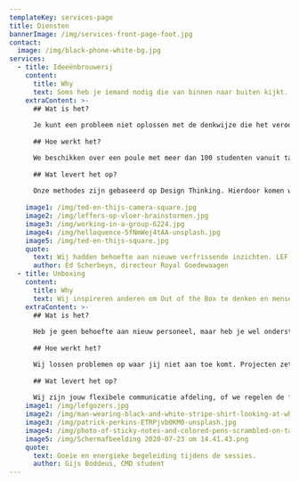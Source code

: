 ```yaml
---
templateKey: services-page
title: Diensten
bannerImage: /img/services-front-page-foot.jpg
contact:
  image: /img/black-phone-white-bg.jpg
services:
  - title: Ideeënbrouwerij
    content:
      title: Why
      text: Soms heb je iemand nodig die van binnen naar buiten kijkt. Wij combineren de creatieve denkkracht van zowel studenten en starters met verschillende stude achtergronden.
    extraContent: >-
      ## Wat is het?
    
      Je kunt een probleem niet oplossen met de denkwijze die het veroorzaakt heeft. Soms heb je iemand nodig die van buiten naar binnen kijkt, en niet gehinderd is door kokervisie of interne belangen.
    
      ## Hoe werkt het?

      We beschikken over een poule met meer dan 100 studenten vanuit talloze studierichtingen. Op basis van de vraag van de opdrachtgever selecteren we vanuit deze poule een gevarieerd team met verschillende persoonlijkheden en verschillende expertises. Samen met het team diepen we het onderwerp uit in drie sessies en komen met een concreet resultaat.
    
      ## Wat levert het op?
      
      Onze methodes zijn gebaseerd op Design Thinking. Hierdoor komen we snel met veel nieuwe ideeën. Een Ideeënbrouwerij is daarom enorm waardevol. Het zet koers naar een nieuwe strategie, een visie of het levert een kant en klaar marketingplan op. Er komt in ieder geval iets uit wat je niet verwacht. Een praktisch resultaat waar je mee verder kunt.
    
    image1: /img/ted-en-thijs-camera-square.jpg
    image2: /img/leffers-op-vloer-brainstormen.jpg
    image3: /img/working-in-a-group-6224.jpg
    image4: /img/helloquence-5fNmWej4tAA-unsplash.jpg
    image5: /img/ted-en-thijs-square.jpg
    quote:
      text: Wij hadden behoefte aan nieuwe verfrissende inzichten. LEF was in staat dit te realiseren. Delfts Blauw werd Rebels Blauw.
      author: Ed Scherbeyn, directeur Royal Goedewaagen
  - title: Unboxing
    content:
      title: Why
      text: Wij inspireren anderen om Out of the Box te denken en mensen uit hun vaste patronen te halen. Door gebruikt te maken van design thinking komen we met de organisatie tot een praktisch resultaat.
    extraContent: >-
      ## Wat is het?
      
      Heb je geen behoefte aan nieuw personeel, maar heb je wel ondersteuning nodig? Wij beschikken over een poule van meer dan honderd HBO en WO studenten gespecialiseerd in onder andere marketing, finance, HR en juridische vraagstukken.
      
      ## Hoe werkt het?

      Wij lossen problemen op waar jij niet aan toe komt. Projecten zetten we op als een start-up: snel, creatief en met korte lijnen. Wij hebben een ander perspectief, stellen andere vragen en vormen een kritische sparringpartner. Naast kennis brengen we onze vonk over om medewerkers nieuwsgierig en eager te houden.
      
      ## Wat levert het op?
      
      Wij zijn jouw flexibele communicatie afdeling, of we regelen de financiële administratie. Beheren van de website of hulp nodig bij recruitment? Geen probleem. Wij pakken het voor je op zodat jij je kunt focussen op de core-business. Flexibel, voor een betaalbare prijs en met een hoog rendement.
    image1: /img/lefgozers.jpg
    image2: /img/man-wearing-black-and-white-stripe-shirt-looking-at-white-212286.jpg
    image3: /img/patrick-perkins-ETRPjvb0KM0-unsplash.jpg
    image4: /img/photo-of-sticky-notes-and-colored-pens-scrambled-on-table-632470.jpg
    image5: /img/Schermafbeelding 2020-07-23 om 14.41.43.png
    quote:
      text: Goeie en energieke begeleiding tijdens de sessies.
      author: Gijs Boddeus, CMD student
---
```


